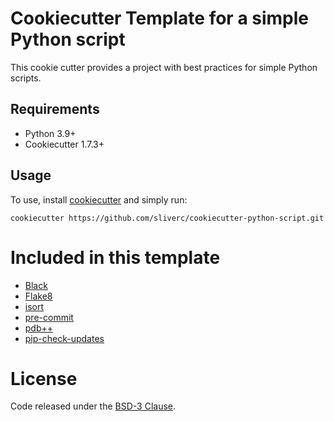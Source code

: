 # Cookiecutter Template for a simple Python script

This cookie cutter provides a project with best practices for simple Python scripts.

## Requirements

* Python 3.9+
* Cookiecutter 1.7.3+

## Usage

To use, install [cookiecutter](https://www.cookiecutter.io/) and simply run:
```
cookiecutter https://github.com/sliverc/cookiecutter-python-script.git
```

# Included in this template

* [Black](https://github.com/ambv/black)
* [Flake8](http://flake8.pycqa.org/en/latest/)
* [isort](https://pypi.python.org/pypi/isort)
* [pre-commit](https://pre-commit.com/)
* [pdb++](https://github.com/pdbpp/pdbpp)
* [pip-check-updates](https://github.com/zehengl/pip-check-updates)

# License

Code released under the [BSD-3 Clause](LICENSE).
